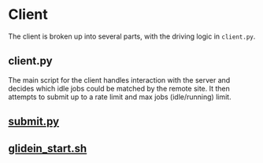 # Client

The client is broken up into several parts, with the driving logic in
`client.py`.

## client.py

The main script for the client handles interaction with the server and
decides which idle jobs could be matched by the remote site. It then
attempts to submit up to a rate limit and max jobs (idle/running) limit.

## [submit.py](submit.md)

## [glidein_start.sh](glidein_start.md)

